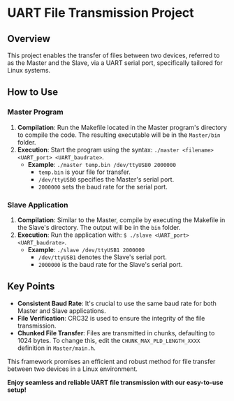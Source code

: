 # UART File Transmission Project

## Overview
This project enables the transfer of files between two devices, referred to as the Master and the Slave, via a UART serial port, specifically tailored for Linux systems.

## How to Use

### Master Program
1. **Compilation**: Run the Makefile located in the Master program's directory to compile the code. The resulting executable will be in the `Master/bin` folder.
2. **Execution**: Start the program using the syntax: `./master <filename> <UART_port> <UART_baudrate>`.
   - **Example**: `./master temp.bin /dev/ttyUSB0 2000000`
     - `temp.bin` is your file for transfer.
     - `/dev/ttyUSB0` specifies the Master's serial port.
     - `2000000` sets the baud rate for the serial port.

### Slave Application
1. **Compilation**: Similar to the Master, compile by executing the Makefile in the Slave's directory. The output will be in the `bin` folder.
2. **Execution**: Run the application with: `$ ./slave <UART_port> <UART_baudrate>`.
   - **Example**: `./slave /dev/ttyUSB1 2000000`
     - `/dev/ttyUSB1` denotes the Slave's serial port.
     - `2000000` is the baud rate for the Slave's serial port.

## Key Points
- **Consistent Baud Rate**: It's crucial to use the same baud rate for both Master and Slave applications.
- **File Verification**: CRC32 is used to ensure the integrity of the file transmission.
- **Chunked File Transfer**: Files are transmitted in chunks, defaulting to 1024 bytes. To change this, edit the `CHUNK_MAX_PLD_LENGTH_XXXX` definition in `Master/main.h`.

This framework promises an efficient and robust method for file transfer between two devices in a Linux environment. 

**Enjoy seamless and reliable UART file transmission with our easy-to-use setup!**